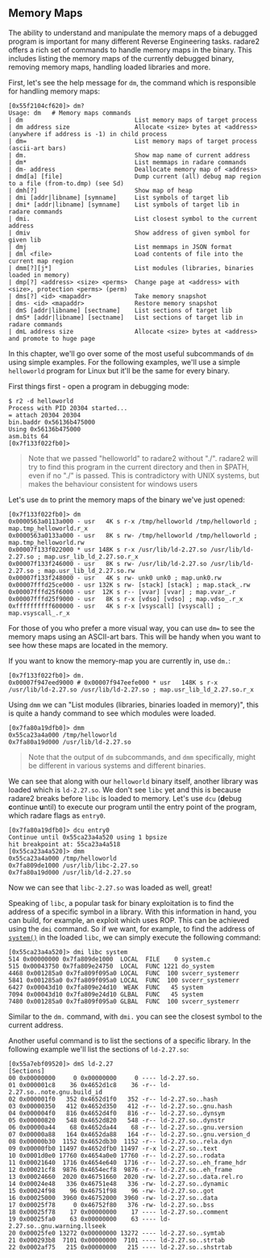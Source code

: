 ## Memory Maps

The ability to understand and manipulate the memory maps of a debugged program is important for many different Reverse Engineering tasks. radare2 offers a rich set of commands to handle memory maps in the binary. This includes listing the memory maps of the currently debugged binary, removing memory maps, handling loaded libraries and more.

First, let's see the help message for `dm`, the command which is responsible for handling memory maps:

```console
[0x55f2104cf620]> dm?
Usage: dm   # Memory maps commands
| dm                               List memory maps of target process
| dm address size                  Allocate <size> bytes at <address> (anywhere if address is -1) in child process
| dm=                              List memory maps of target process (ascii-art bars)
| dm.                              Show map name of current address
| dm*                              List memmaps in radare commands
| dm- address                      Deallocate memory map of <address>
| dmd[a] [file]                    Dump current (all) debug map region to a file (from-to.dmp) (see Sd)
| dmh[?]                           Show map of heap
| dmi [addr|libname] [symname]     List symbols of target lib
| dmi* [addr|libname] [symname]    List symbols of target lib in radare commands
| dmi.                             List closest symbol to the current address
| dmiv                             Show address of given symbol for given lib
| dmj                              List memmaps in JSON format
| dml <file>                       Load contents of file into the current map region
| dmm[?][j*]                       List modules (libraries, binaries loaded in memory)
| dmp[?] <address> <size> <perms>  Change page at <address> with <size>, protection <perms> (perm)
| dms[?] <id> <mapaddr>            Take memory snapshot
| dms- <id> <mapaddr>              Restore memory snapshot
| dmS [addr|libname] [sectname]    List sections of target lib
| dmS* [addr|libname] [sectname]   List sections of target lib in radare commands
| dmL address size                 Allocate <size> bytes at <address> and promote to huge page
```

In this chapter, we'll go over some of the most useful subcommands of `dm` using simple examples. For the following examples, we'll use a simple `helloworld` program for Linux but it'll be the same for every binary.

First things first - open a program in debugging mode:

```console
$ r2 -d helloworld
Process with PID 20304 started...
= attach 20304 20304
bin.baddr 0x56136b475000
Using 0x56136b475000
asm.bits 64
[0x7f133f022fb0]>
```

> Note that we passed "helloworld" to radare2 without "./". radare2 will try to find this program in the current directory and then in $PATH, even if no "./" is passed. This is contradictory with UNIX systems, but makes the behaviour consistent for windows users

Let's use `dm` to print the memory maps of the binary we've just opened:

```console
[0x7f133f022fb0]> dm
0x0000563a0113a000 - usr   4K s r-x /tmp/helloworld /tmp/helloworld ; map.tmp_helloworld.r_x
0x0000563a0133a000 - usr   8K s rw- /tmp/helloworld /tmp/helloworld ; map.tmp_helloworld.rw
0x00007f133f022000 * usr 148K s r-x /usr/lib/ld-2.27.so /usr/lib/ld-2.27.so ; map.usr_lib_ld_2.27.so.r_x
0x00007f133f246000 - usr   8K s rw- /usr/lib/ld-2.27.so /usr/lib/ld-2.27.so ; map.usr_lib_ld_2.27.so.rw
0x00007f133f248000 - usr   4K s rw- unk0 unk0 ; map.unk0.rw
0x00007fffd25ce000 - usr 132K s rw- [stack] [stack] ; map.stack_.rw
0x00007fffd25f6000 - usr  12K s r-- [vvar] [vvar] ; map.vvar_.r
0x00007fffd25f9000 - usr   8K s r-x [vdso] [vdso] ; map.vdso_.r_x
0xffffffffff600000 - usr   4K s r-x [vsyscall] [vsyscall] ; map.vsyscall_.r_x
```

For those of you who prefer a more visual way, you can use `dm=` to see the memory maps using an ASCII-art bars. This will be handy when you want to see how these maps are located in the memory.

If you want to know the memory-map you are currently in, use `dm.`:

```console
[0x7f133f022fb0]> dm.
0x00007f947eed9000 # 0x00007f947eefe000 * usr   148K s r-x /usr/lib/ld-2.27.so /usr/lib/ld-2.27.so ; map.usr_lib_ld_2.27.so.r_x
```

Using `dmm` we can "List modules (libraries, binaries loaded in memory)", this is quite a handy command to see which modules were loaded.

```console
[0x7fa80a19dfb0]> dmm
0x55ca23a4a000 /tmp/helloworld
0x7fa80a19d000 /usr/lib/ld-2.27.so
```

> Note that the output of `dm` subcommands, and `dmm` specifically, might be different in various systems and different binaries.

We can see that along with our `helloworld` binary itself, another library was loaded which is `ld-2.27.so`. We don't see `libc` yet and this is because radare2 breaks before `libc` is loaded to memory. Let's use `dcu` (**d**ebug **c**ontinue **u**ntil) to execute our program until the entry point of the program, which radare flags as `entry0`.

```console
[0x7fa80a19dfb0]> dcu entry0
Continue until 0x55ca23a4a520 using 1 bpsize
hit breakpoint at: 55ca23a4a518
[0x55ca23a4a520]> dmm
0x55ca23a4a000 /tmp/helloworld
0x7fa809de1000 /usr/lib/libc-2.27.so
0x7fa80a19d000 /usr/lib/ld-2.27.so
```

Now we can see that `libc-2.27.so` was loaded as well, great!

Speaking of `libc`, a popular task for binary exploitation is to find the address of a specific symbol in a library. With this information in hand, you can build, for example, an exploit which uses ROP. This can be achieved using the `dmi` command. So if we want, for example, to find the address of [`system()`](http://man7.org/linux/man-pages/man3/system.3.html) in the loaded `libc`, we can simply execute the following command:

```console
[0x55ca23a4a520]> dmi libc system
514 0x00000000 0x7fa809de1000  LOCAL  FILE    0 system.c
515 0x00043750 0x7fa809e24750  LOCAL  FUNC 1221 do_system
4468 0x001285a0 0x7fa809f095a0 LOCAL  FUNC  100 svcerr_systemerr
5841 0x001285a0 0x7fa809f095a0 LOCAL  FUNC  100 svcerr_systemerr
6427 0x00043d10 0x7fa809e24d10  WEAK  FUNC   45 system
7094 0x00043d10 0x7fa809e24d10 GLBAL  FUNC   45 system
7480 0x001285a0 0x7fa809f095a0 GLBAL  FUNC  100 svcerr_systemerr
```

Similar to the `dm.` command, with `dmi.` you can see the closest symbol to the current address.

Another useful command is to list the sections of a specific library. In the following example we'll list the sections of `ld-2.27.so`:

```console
[0x55a7ebf09520]> dmS ld-2.27
[Sections]
00 0x00000000     0 0x00000000     0 ---- ld-2.27.so.
01 0x000001c8    36 0x4652d1c8    36 -r-- ld-2.27.so..note.gnu.build_id
02 0x000001f0   352 0x4652d1f0   352 -r-- ld-2.27.so..hash
03 0x00000350   412 0x4652d350   412 -r-- ld-2.27.so..gnu.hash
04 0x000004f0   816 0x4652d4f0   816 -r-- ld-2.27.so..dynsym
05 0x00000820   548 0x4652d820   548 -r-- ld-2.27.so..dynstr
06 0x00000a44    68 0x4652da44    68 -r-- ld-2.27.so..gnu.version
07 0x00000a88   164 0x4652da88   164 -r-- ld-2.27.so..gnu.version_d
08 0x00000b30  1152 0x4652db30  1152 -r-- ld-2.27.so..rela.dyn
09 0x00000fb0 11497 0x4652dfb0 11497 -r-x ld-2.27.so..text
10 0x0001d0e0 17760 0x4654a0e0 17760 -r-- ld-2.27.so..rodata
11 0x00021640  1716 0x4654e640  1716 -r-- ld-2.27.so..eh_frame_hdr
12 0x00021cf8  9876 0x4654ecf8  9876 -r-- ld-2.27.so..eh_frame
13 0x00024660  2020 0x46751660  2020 -rw- ld-2.27.so..data.rel.ro
14 0x00024e48   336 0x46751e48   336 -rw- ld-2.27.so..dynamic
15 0x00024f98    96 0x46751f98    96 -rw- ld-2.27.so..got
16 0x00025000  3960 0x46752000  3960 -rw- ld-2.27.so..data
17 0x00025f78     0 0x46752f80   376 -rw- ld-2.27.so..bss
18 0x00025f78    17 0x00000000    17 ---- ld-2.27.so..comment
19 0x00025fa0    63 0x00000000    63 ---- ld-2.27.so..gnu.warning.llseek
20 0x00025fe0 13272 0x00000000 13272 ---- ld-2.27.so..symtab
21 0x000293b8  7101 0x00000000  7101 ---- ld-2.27.so..strtab
22 0x0002af75   215 0x00000000   215 ---- ld-2.27.so..shstrtab
```
